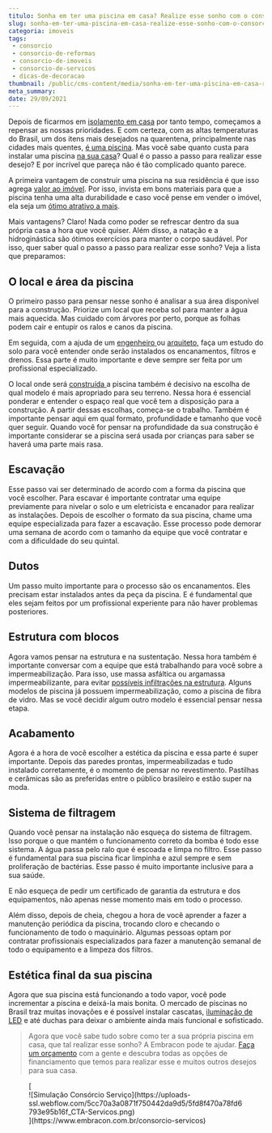 ```yaml
---
titulo: Sonha em ter uma piscina em casa? Realize esse sonho com o consórcio de serviços
slug: sonha-em-ter-uma-piscina-em-casa-realize-esse-sonho-com-o-consorcio-de-servicos
categoria: imoveis
tags:
 - consorcio
 - consorcio-de-reformas
 - consorcio-de-imoveis
 - consorcio-de-servicos
 - dicas-de-decoracao
thumbnail: /public/cms-content/media/sonha-em-ter-uma-piscina-em-casa-realize-esse-sonho-com-o-consorcio-de-servicos.jpg
meta_summary: 
date: 29/09/2021
---
```

Depois de ficarmos em [isolamento em casa](https://www.embracon.com.br/blog/habitos-de-consumo-antes-durante-e-pos-pandemia) por tanto tempo, começamos a repensar as nossas prioridades. E com certeza, com as altas temperaturas do Brasil, um dos itens mais desejados na quarentena, principalmente nas cidades mais quentes, [é uma piscina](https://www.embracon.com.br/blog/afinal-vale-a-pena-ter-uma-piscina-em-casa-confira-os-pros-e-contras). Mas você sabe quanto custa para instalar uma piscina [na sua casa](https://www.embracon.com.br/blog/5-coisas-que-voce-precisa-saber-para-construir-uma-casa)? Qual é o passo a passo para realizar esse desejo? E por incrível que pareça não é tão complicado quanto parece.

A primeira vantagem de construir uma piscina na sua residência é que isso agrega [valor ao imóvel](https://www.embracon.com.br/blog/qual-e-a-documentacao-necessaria-para-a-compra-de-um-imovel). Por isso, invista em bons materiais para que a piscina tenha uma alta durabilidade e caso você pense em vender o imóvel, ela seja um [ótimo atrativo a mais](https://www.embracon.com.br/blog/o-que-nao-pode-faltar-na-area-externa-da-casa-para-garantir-o-lazer-da-familia).

Mais vantagens? Claro! Nada como poder se refrescar dentro da sua própria casa a hora que você quiser. Além disso, a natação e a hidroginástica são ótimos exercícios para manter o corpo saudável. Por isso, quer saber qual o passo a passo para realizar esse sonho? Veja a lista que preparamos:

O local e área da piscina
-------------------------

O primeiro passo para pensar nesse sonho é analisar a sua área disponível para a construção. Priorize um local que receba sol para manter a água mais aquecida. Mas cuidado com árvores por perto, porque as folhas podem cair e entupir os ralos e canos da piscina.

Em seguida, com a ajuda de um [engenheiro ](https://www.embracon.com.br/blog/afinal-preciso-de-um-engenheiro-de-obras-para-reformar-a-minha-casa)ou [arquiteto](https://www.embracon.com.br/blog/como-contratar-um-arquiteto-para-a-sua-reforma), faça um estudo do solo para você entender onde serão instalados os encanamentos, filtros e drenos. Essa parte é muito importante e deve sempre ser feita por um profissional especializado.

O local onde será [construída ](https://www.embracon.com.br/blog/como-construir-a-casa-dos-sonhos-guia-completo)a piscina também é decisivo na escolha de qual modelo é mais apropriado para seu terreno. Nessa hora é essencial ponderar e entender o espaço real que você tem a disposição para a construção. A partir dessas escolhas, começa-se o trabalho. Também é importante pensar aqui em qual formato, profundidade e tamanho que você quer seguir. Quando você for pensar na profundidade da sua construção é importante considerar se a piscina será usada por crianças para saber se haverá uma parte mais rasa.

Escavação
---------

Esse passo vai ser determinado de acordo com a forma da piscina que você escolher. Para escavar é importante contratar uma equipe previamente para nivelar o solo e um eletricista e encanador para realizar as instalações. Depois de escolher o formato da sua piscina, chame uma equipe especializada para fazer a escavação. Esse processo pode demorar uma semana de acordo com o tamanho da equipe que você contratar e com a dificuldade do seu quintal.

Dutos 
------

Um passo muito importante para o processo são os encanamentos. Eles precisam estar instalados antes da peça da piscina. E é fundamental que eles sejam feitos por um profissional experiente para não haver problemas posteriores.

Estrutura com blocos
--------------------

Agora vamos pensar na estrutura e na sustentação. Nessa hora também é importante conversar com a equipe que está trabalhando para você sobre a impermeabilização. Para isso, use massa asfáltica ou argamassa impermeabilizante, para evitar [possíveis infiltrações na estrutura](https://www.embracon.com.br/blog/saiba-o-que-fazer-para-evitar-infiltracao-na-sua-casa). Alguns modelos de piscina já possuem impermeabilização, como a piscina de fibra de vidro. Mas se você decidir algum outro modelo é essencial pensar nessa etapa.

Acabamento
----------

Agora é a hora de você escolher a estética da piscina e essa parte é super importante. Depois das paredes prontas, impermeabilizadas e tudo instalado corretamente, é o momento de pensar no revestimento. Pastilhas e cerâmicas são as preferidas entre o público brasileiro e estão super na moda.

Sistema de filtragem
--------------------

Quando você pensar na instalação não esqueça do sistema de filtragem. Isso porque o que mantém o funcionamento correto da bomba é todo esse sistema. A água passa pelo ralo que é escoada e limpa no filtro. Esse passo é fundamental para sua piscina ficar limpinha e azul sempre e sem proliferação de bactérias. Esse passo é muito importante inclusive para a sua saúde.

E não esqueça de pedir um certificado de garantia da estrutura e dos equipamentos, não apenas nesse momento mais em todo o processo.

Além disso, depois de cheia, chegou a hora de você aprender a fazer a manutenção periódica da piscina, trocando cloro e checando o funcionamento de todo o maquinário. Algumas pessoas optam por contratar profissionais especializados para fazer a manutenção semanal de todo o equipamento e a limpeza dos filtros.

Estética final da sua piscina
-----------------------------

Agora que sua piscina está funcionando a todo vapor, você pode incrementar a piscina e deixá-la mais bonita. O mercado de piscinas no Brasil traz muitas inovações e é possível instalar cascatas, [iluminação de LED](https://www.embracon.com.br/blog/5-dicas-indispensaveis-para-voce-economizar-energia-eletrica) e até duchas para deixar o ambiente ainda mais funcional e sofisticado.

> Agora que você sabe tudo sobre como ter a sua própria piscina em casa, que tal realizar esse sonho? A Embracon pode te ajudar. [Faça um orçamento](https://www.embracon.com.br/consorcio-servicos) com a gente e descubra todas as opções de financiamento que temos para realizar esse e muitos outros desejos para sua casa.

<figure class="w-richtext-figure-type-image w-richtext-align-center">[<div>![Simulação Consórcio Serviço](https://uploads-ssl.webflow.com/5cc70a3a0871f750442da9d5/5fd8f470a78fd6793e95b16f_CTA-Servicos.png)</div>](https://www.embracon.com.br/consorcio-servicos)</figure>
